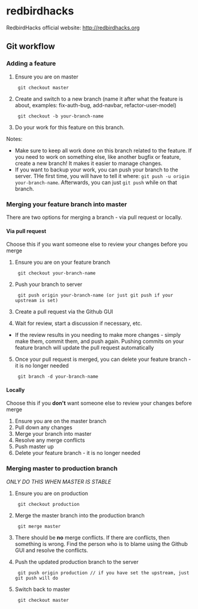 redbirdhacks
============

RedbirdHacks official website: http://redbirdhacks.org

## Git workflow

### Adding a feature

1. Ensure you are on master

        git checkout master

2. Create and switch to a new branch (name it after what the feature is about, examples: fix-auth-bug, add-navbar, refactor-user-model)

        git checkout -b your-branch-name

3. Do your work for this feature on this branch.

Notes:
- Make sure to keep all work done on this branch related to the feature. If you need to work on something else, like another bugfix or feature, create a new branch! It makes it easier to manage changes.
- If you want to backup your work, you can push your branch to the server. THe first time, you will have to tell it where: `git push -u origin your-branch-name`. Afterwards, you can just `git push` while on that branch.

### Merging your feature branch into master

There are two options for merging a branch - via pull request or locally.

#### Via pull request

Choose this if you want someone else to review your changes before you merge

1. Ensure you are on your feature branch

        git checkout your-branch-name

2. Push your branch to server

        git push origin your-branch-name (or just git push if your upstream is set)

3. Create a pull request via the Github GUI
4. Wait for review, start a discussion if necessary, etc.
  - If the review results in you needing to make more changes - simply make them, commit them, and push again. Pushing commits on your feature branch will update the pull request automatically
5. Once your pull request is merged, you can delete your feature branch - it is no longer needed

        git branch -d your-branch-name


#### Locally

Choose this if you __don't__ want someone else to review your changes before merge

1. Ensure you are on the master branch
2. Pull down any changes
3. Merge your branch into master
4. Resolve any merge conflicts
5. Push master up
6. Delete your feature branch - it is no longer needed

### Merging master to production branch
_ONLY DO THIS WHEN MASTER IS STABLE_

1. Ensure you are on production

        git checkout production

2. Merge the master branch into the production branch

        git merge master

3. There should be __no__ merge conflicts. If there are conflicts, then something is wrong. Find the person who is to blame using the Github GUI and resolve the conflicts.

4. Push the updated production branch to the server

        git push origin production // if you have set the upstream, just git push will do

5. Switch back to master

        git checkout master

